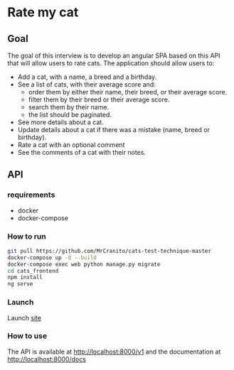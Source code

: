 # Rate my cat

## Goal

The goal of this interview is to develop an angular SPA based on this API that will allow users to rate cats. The application should allow users to:

- Add a cat, with a name, a breed and a birthday.
- See a list of cats, with their average score and:
  - order them by either their name, their breed, or their average score.
  - filter them by their breed or their average score.
  - search them by their name.
  - the list should be paginated.
- See more details about a cat.
- Update details about a cat if there was a mistake (name, breed or birthday).
- Rate a cat with an optional comment
- See the comments of a cat with their notes.

## API

### requirements

- docker
- docker-compose

### How to run

```bash
git pull https://github.com/MrCranito/cats-test-technique-master
docker-compose up -d --build
docker-compose exec web python manage.py migrate
cd cats_frontend
npm install
ng serve
```

### Launch 

Launch [site](http://localhost:4200)

### How to use

The API is available at [http://localhost:8000/v1](http://localhost:8000/v1) and the documentation at [http://localhost:8000/docs](http://localhost:8000/docs)